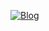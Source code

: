 [![Blog](https://img.shields.io/badge/Hashnode-2962FF?style=for-the-badge&logo=hashnode&logoColor=white)]()
